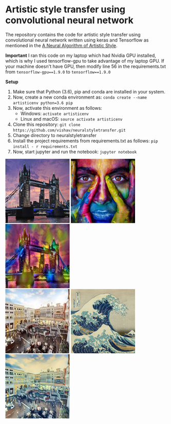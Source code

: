 # Artistic style transfer using convolutional neural network

The repository contains the code for artistic style transfer using convolutional neural network written using keras and Tensorflow as mentioned in the [A Neural Algorithm of Artistic Style](https://arxiv.org/abs/1508.06576). 

**Important**
I ran this code on my laptop which had Nvidia GPU installed, which is why I used tensorflow-gpu to take advantage of my laptop GPU. If
  your machine doesn't have GPU, then modify line 56 in the requirements.txt from
  `tensorflow-gpu==1.9.0` to `tensorflow==1.9.0`
  
**Setup**

 1. Make sure that Python (3.6), pip and conda are installed in your system.
 2. Now, create a new conda environment as: 
 `conda create --name artisticenv python=3.6 pip`
3.  Now, activate this environment as follows:
	- Windows:  `activate artisticenv`
	- Linux and macOS:  `source activate artisticenv`
4. Clone this repository: 
`git clone https://github.com/vishav/neuralstyletransfer.git`
6. Change directory to neuralstyletransfer
7. Install the project requirements from requirements.txt as follows: 
`pip install - r requirements.txt`
8. Now, start jupyter and run the notebook: 
	`jupyter notebook`


<div style='display: inline-block;'>
<img src="./input/content.jpg" alt="drawing" width="200px" height="200px"/>
<img src="./input/style.jpg" alt="drawing" width="200px" height="200px"/>
<img src="./output/content-style.jpg" alt="drawing" width="200px" height="200px"/>
</div>

<div style='display: inline-block;'>
<img src="./input/venetian.jpg" alt="drawing" width="200px" height="200px"/>
<img src="./input/wave.jpg" alt="drawing" width="200px" height="200px"/>
<img src="./output/venetian-wave.jpg" alt="drawing" width="200px" height="200px"/>
</div>